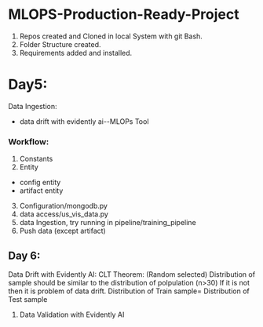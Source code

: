 # MLOPS-Production-Ready-Project
1. Repos created and Cloned in local System with git Bash.
2. Folder Structure created.
3. Requirements added and installed.


# Day5:
Data Ingestion:
- data drift with evidently ai--MLOPs Tool

### Workflow:
1. Constants
2. Entity
- config entity
- artifact entity
3. Configuration/mongodb.py
4. data access/us_vis_data.py
5. data Ingestion, try running in pipeline/training_pipeline
6. Push data (except artifact)

## Day 6:
Data Drift with Evidently AI:
CLT Theorem: (Random selected) Distribution of sample should be similar to the distribution of polpulation (n>30)
If it is not then it is problem of data drift.
Distribution of Train sample= Distribution of Test sample
1. Data Validation with Evidently AI

